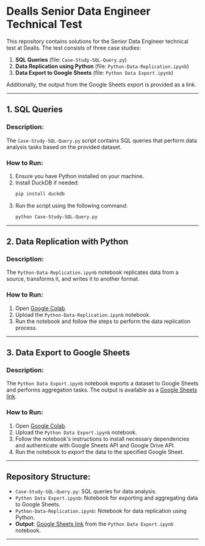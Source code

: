 # Dealls Senior Data Engineer Technical Test

This repository contains solutions for the Senior Data Engineer technical test at Dealls. The test consists of three case studies:

1. **SQL Queries** (file: `Case-Study-SQL-Query.py`)
2. **Data Replication using Python** (file: `Python-Data-Replication.ipynb`)
3. **Data Export to Google Sheets** (file: `Python Data Export.ipynb`)

Additionally, the output from the Google Sheets export is provided as a link.

---

## 1. SQL Queries

### Description:
The `Case-Study-SQL-Query.py` script contains SQL queries that perform data analysis tasks based on the provided dataset.

### How to Run:
1. Ensure you have Python installed on your machine.
2. Install DuckDB if needed:
    ```bash
    pip install duckdb
    ```
3. Run the script using the following command:
    ```bash
    python Case-Study-SQL-Query.py
    ```

---

## 2. Data Replication with Python

### Description:
The `Python-Data-Replication.ipynb` notebook replicates data from a source, transforms it, and writes it to another format.

### How to Run:
1. Open [Google Colab](https://colab.research.google.com/).
2. Upload the `Python-Data-Replication.ipynb` notebook.
3. Run the notebook and follow the steps to perform the data replication process.

---

## 3. Data Export to Google Sheets

### Description:
The `Python Data Export.ipynb` notebook exports a dataset to Google Sheets and performs aggregation tasks. The output is available as a [Google Sheets link]([https://docs.google.com/spreadsheets/d/1LJLRE8PFSS0Wc2Ga0b8uOw8RAhipdLWPUFNYDtjiHHU/edit?gid=0#gid=0]).

### How to Run:
1. Open [Google Colab](https://colab.research.google.com/).
2. Upload the `Python Data Export.ipynb` notebook.
3. Follow the notebook's instructions to install necessary dependencies and authenticate with Google Sheets API and Google Drive API.
4. Run the notebook to export the data to the specified Google Sheet.

---

## Repository Structure:

- `Case-Study-SQL-Query.py`: SQL queries for data analysis.
- `Python Data Export.ipynb`: Notebook for exporting and aggregating data to Google Sheets.
- `Python-Data-Replication.ipynb`: Notebook for data replication using Python.
- **Output**: [Google Sheets link]([YOUR_SPREADSHEET_LINK_HERE]) from the `Python Data Export.ipynb` notebook.

---
